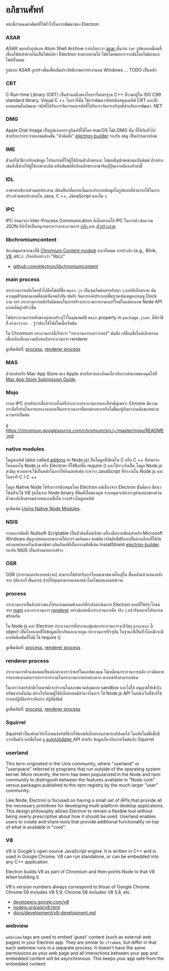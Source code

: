 # อภิธานศัพท์

หน้านี้กำหนดคำศัพท์ที่ใช้ทั่วไปในการพัฒนาของ Electron

### ASAR

ASAR หมายถึงรูปแบบ Atom Shell Archive การเก็บถาวร [ asar ](https://github.com/electron/asar) นั้นง่าย ` tar ` รูปแบบเหมือนที่เชื่อมไฟล์เข้าด้วยกันเป็นไฟล์เดียว Electron สามารถอ่านได้ ไฟล์โดยพลการจากมันโดยไม่ต้องแกะไฟล์ทั้งหมด

รูปแบบ ASAR ถูกสร้างขึ้นเพื่อเพิ่มประสิทธิภาพการทำงานบน Windows ... TODO เป็นหลัก

### CRT

C Run-time Library (CRT) เป็นส่วนหนึ่งของไลบรารี่มาตรฐาน C++ ที่รวมอยู่ใน ISO C99 standard library. Visual C ++ ไลบรารี่นั้น ใช้การพัฒนารหัสสนับสนุนเนทีฟ CRT และทั้งแบบผสมดั้งเดิมและ รหัสที่ได้รับการจัดการและรหัสที่ได้รับการจัดการบริสุทธิ์สำหรับการพัฒนา. NET

### DMG

Apple Disk Image เป็นรูปแบบบรรจุภัณฑ์ที่ใช้โดย macOS ไฟล์ DMG นั้น ที่ใช้กันทั่วไปสำหรับการกระจายแอพพลิเคชั่น "ตัวติดตั้ง" [electron-builder](https://github.com/electron-userland/electron-builder) รองรับ `dmg` เป็นเป้าหมายบิลด์

### IME

ตัวแก้ไขวิธีการป้อนข้อมูล โปรแกรมที่ให้ผู้ใช้ป้อนตัวอักษรและ ไม่พบสัญลักษณ์บนแป้นพิมพ์ ตัวอย่างเช่นสิ่งนี้ช่วยให้ผู้ใช้ภาษาละติน แป้นพิมพ์เพื่อป้อนอักขระภาษาจีนญี่ปุ่นเกาหลีและตัวบ่งชี้

### IDL

ภาษาคำอธิบายส่วนต่อประสาน เขียนฟังก์ชั่นลายเซ็นและประเภทข้อมูลในรูปแบบที่สามารถใช้ในการสร้างส่วนต่อประสานใน Java, C ++, JavaScript และอื่น ๆ

### IPC

IPC ย่อมาจาก Inter-Process Communication อิเล็กตรอนใช้ IPC ในการส่ง ข้อความ JSON ที่ทำให้เป็นอนุกรมระหว่างกระบวนการ [ หลัก ](#main-process) และ [ ตัวสร้างภาพ ](#renderer-process)

### libchromiumcontent

ห้องสมุดสาธารณะที่มี [Chromium Content module](https://www.chromium.org/developers/content-module) และทั้งหมด การอ้างอิง (e.g., Blink, [V8](#v8), etc.). เรียกอีกอย่างว่า "libcc"

- [github.com/electron/libchromiumcontent](https://github.com/electron/libchromiumcontent)

### main process

กระบวนการหลักโดยทั่วไปคือไฟล์ที่ชื่อ ` main.js ` เป็นจุดเริ่มต้นสำหรับทุก ๆ แอปอิเล็กตรอน มันควบคุมชีวิตของแอพตั้งแต่เปิดจนถึงปิด มันยัง จัดการองค์ประกอบพื้นฐานเช่นเมนูแถบเมนู Dock ถาด ฯลฯ กระบวนการหลักรับผิดชอบในการสร้างกระบวนการเรนเดอร์ใหม่ในแต่ละแอพ Node API แบบเต็มถูกสร้างขึ้น

ไฟล์กระบวนการหลักของทุกแอประบุไว้ในคุณสมบัติ `main` property in `package.json`. นี่คือวิธีที่ `electron .` รู้ว่าต้องใช้ไฟล์ใดเมื่อเริ่มต้น

ใน Chromium กระบวนการนี้เรียกว่า "กระบวนการเบราว์เซอร์" มันคือ เปลี่ยนชื่อในอิเล็กตรอนเพื่อหลีกเลี่ยงความสับสนกับกระบวนการ renderer

ดูเพิ่มเติมที่: [process](#process), [renderer process](#renderer-process)

### MAS

ตัวย่อสำหรับ Mac App Store ของ Apple สำหรับรายละเอียดเกี่ยวกับการส่งแอพของคุณไปที่ [Mac App Store Submission Guide](tutorial/mac-app-store-submission-guide.md).

### Mojo

ระบบ IPC สำหรับการสื่อสารภายในหรือระหว่างกระบวนการและที่สำคัญเพราะ Chrome มีความกระตือรือร้นในการแยกงานออกเป็นกระบวนการที่แยกต่างหากหรือไม่ขึ้นอยู่กับแรงกดดันของหน่วยความจำเป็นต้น

ดู https://chromium.googlesource.com/chromium/src/+/master/mojo/README.md

### native modules

โมดูลเนทิฟ (also called [addons](https://nodejs.org/api/addons.html) in Node.js) ป็นโมดูลที่เขียนใน C หรือ C ++ ที่สามารถโหลดลงใน Node.js หรือ Electron ที่ใช้ฟังก์ชั่น require () และใช้ราวกับเป็น โมดูล Node.js สามัญ พวกเขาจะใช้เป็นหลักในการให้อินเตอร์เฟซ ระหว่าง JavaScript ที่ทำงานใน Node.js และไลบรารี C / C ++

โมดูล Native Node ได้รับการสนับสนุนโดย Electron แต่เนื่องจาก Electron นั้นดีมาก มีแนวโน้มที่จะใช้ V8 รุ่นอื่นจาก Node binary ที่ติดตั้งในของคุณ ระบบคุณจะต้องระบุตำแหน่งของส่วนหัวของอิเล็กตรอนด้วยตนเองเมื่อใด การสร้างโมดูลเนทิฟ

ดูเพิ่มเติม [Using Native Node Modules](tutorial/using-native-node-modules.md).

### NSIS

ระบบการติดตั้ง Nullsoft Scriptable เป็นตัวติดตั้งสคริปต์ เครื่องมือการเขียนสำหรับ Microsoft Windows มันถูกปล่อยออกมาภายใต้การรวมกันของ ซอฟต์แวร์ลิขสิทธิ์ฟรีและเป็นทางเลือกที่ใช้กันอย่างแพร่หลายในเชิงพาณิชย์ ผลิตภัณฑ์ที่เป็นกรรมสิทธิ์เช่น InstallShield [electron-builder](https://github.com/electron-userland/electron-builder) รองรับ NSIS เป็นเป้าหมายการสร้าง

### OSR

OSR (การเรนเดอร์แบบหน้าจอ) สามารถใช้สำหรับการโหลดเพจขนาดใหญ่ใน พื้นหลังแล้วแสดงหลังจาก (มันจะเร็วขึ้นมาก) ช่วยให้คุณสามารถแสดงหน้าโดยไม่แสดงบนหน้าจอ

### process

กระบวนการเป็นตัวอย่างของโปรแกรมคอมพิวเตอร์ที่กำลังดำเนินการ Electron แอปที่ใช้ประโยชน์จาก [main](#main-process) และกระบวนการ [renderer](#renderer-process) อย่างน้อยหนึ่งกระบวนการคือ จริง ๆ แล้วรันหลายโปรแกรมพร้อมกัน

ใน Node.js และ Electron กระบวนการที่ทำงานอยู่แต่ละกระบวนการจะมีวัตถุ ` process ` นี้ object เป็นโกลบอลที่ให้ข้อมูลเกี่ยวกับและควบคุม กระบวนการปัจจุบัน ในฐานะที่เป็นทั่วโลกมักจะมีแอปพลิเคชันที่ไม่มี ใช้ require ()

ดูเพิ่มเติมที่: [process](#main-process), [renderer process](#renderer-process)

### renderer process

กระบวนการตัวแสดงผลเป็นหน้าต่างเบราว์เซอร์ในแอปของคุณ ไม่เหมือนกระบวนการหลัก อาจมีหลายรายการและแต่ละรายการจะทำงานในกระบวนการแยกต่างหาก พวกเขายังสามารถซ่อน

ในเบราว์เซอร์ปกติเว็บเพจมักจะทำงานในสภาพแวดล้อมแบบ sandbox และไม่ใช่ อนุญาตให้เข้าถึงทรัพยากรดั้งเดิม อย่างไรก็ตามผู้ใช้อิเล็กตรอนมีอำนาจในการ ใช้ Node.js API ในหน้าเว็บที่ช่วยให้ระบบปฏิบัติการระดับล่าง ปฏิสัมพันธ์

ดูเพิ่มเติมที่: [process](#process), [renderer process](#main-process)

### Squirrel

Squirrel เป็นเฟรมเวิร์กโอเพนซอร์สที่ช่วยให้แอพอิเล็กตรอนสามารถอัปเดตได้ โดยอัตโนมัติเมื่อมีการเปิดตัวเวอร์ชั่นใหม่ ดู [ autoUpdater ](api/auto-updater.md) API สำหรับ ข้อมูลเกี่ยวกับการเริ่มต้นกับ Squirrel

### userland

This term originated in the Unix community, where "userland" or "userspace" referred to programs that run outside of the operating system kernel. More recently, the term has been popularized in the Node and npm community to distinguish between the features available in "Node core" versus packages published to the npm registry by the much larger "user" community.

Like Node, Electron is focused on having a small set of APIs that provide all the necessary primitives for developing multi-platform desktop applications. This design philosophy allows Electron to remain a flexible tool without being overly prescriptive about how it should be used. Userland enables users to create and share tools that provide additional functionality on top of what is available in "core".

### V8

V8 is Google's open source JavaScript engine. It is written in C++ and is used in Google Chrome. V8 can run standalone, or can be embedded into any C++ application.

Electron builds V8 as part of Chromium and then points Node to that V8 when building it.

V8's version numbers always correspond to those of Google Chrome. Chrome 59 includes V8 5.9, Chrome 58 includes V8 5.8, etc.

- [developers.google.com/v8](https://developers.google.com/v8)
- [nodejs.org/api/v8.html](https://nodejs.org/api/v8.html)
- [docs/development/v8-development.md](development/v8-development.md)

### webview

`webview` tags are used to embed 'guest' content (such as external web pages) in your Electron app. They are similar to `iframe`s, but differ in that each webview runs in a separate process. It doesn't have the same permissions as your web page and all interactions between your app and embedded content will be asynchronous. This keeps your app safe from the embedded content.